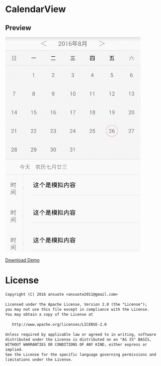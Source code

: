 # CalendarView

## Preview
![gif](https://github.com/ansuote/CalendarView/blob/master/app/demo/calendarView_show.gif)

[Download Demo](https://github.com/ansuote/CalendarView/blob/master/app/demo/calendarViewDemo.apk)

License
===

    Copyright (C) 2016 ansuote <ansuote2011@gmail.com>

    Licensed under the Apache License, Version 2.0 (the "License");
    you may not use this file except in compliance with the License.
    You may obtain a copy of the License at

       http://www.apache.org/licenses/LICENSE-2.0

    Unless required by applicable law or agreed to in writing, software
    distributed under the License is distributed on an "AS IS" BASIS,
    WITHOUT WARRANTIES OR CONDITIONS OF ANY KIND, either express or implied.
    See the License for the specific language governing permissions and
    limitations under the License.
